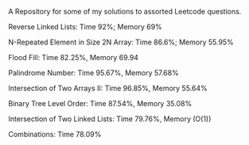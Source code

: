 
A Repository for some of my solutions to assorted Leetcode questions.

Reverse Linked Lists: Time 92%; Memory 69%

N-Repeated Element in Size 2N Array: Time 86.6%; Memory 55.95%

Flood Fill: Time 82.25%, Memory 69.94

Palindrome Number: Time 95.67%, Memory 57.68%

Intersection of Two Arrays II: Time 96.85%, Memory 55.64%

Binary Tree Level Order: Time 87.54%, Memory 35.08%

Intersection of Two Linked Lists: Time 79.76%, Memory (O(1))

Combinations: Time 78.09%
